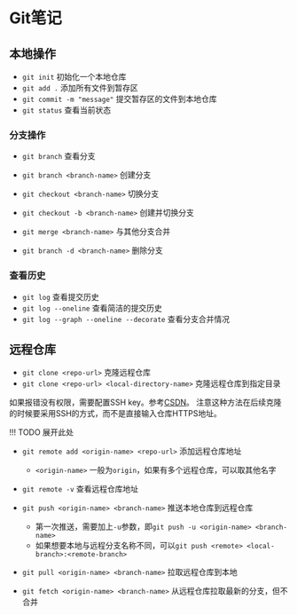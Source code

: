 # Git笔记

## 本地操作

- `git init` 初始化一个本地仓库
- `git add .` 添加所有文件到暂存区
- `git commit -m "message"` 提交暂存区的文件到本地仓库
- `git status` 查看当前状态

### 分支操作

- `git branch` 查看分支
- `git branch <branch-name>` 创建分支
- `git checkout <branch-name>` 切换分支
- `git checkout -b <branch-name>` 创建并切换分支

- `git merge <branch-name>` 与其他分支合并
- `git branch -d <branch-name>` 删除分支

### 查看历史

- `git log` 查看提交历史
- `git log --oneline` 查看简洁的提交历史
- `git log --graph --oneline --decorate` 查看分支合并情况

## 远程仓库

- `git clone <repo-url>` 克隆远程仓库
- `git clone <repo-url> <local-directory-name>` 克隆远程仓库到指定目录

如果报错没有权限，需要配置SSH key。参考[CSDN](https://blog.csdn.net/weixin_42310154/article/details/118340458)。
注意这种方法在后续克隆的时候要采用SSH的方式，而不是直接输入仓库HTTPS地址。

!!! TODO
    展开此处

- `git remote add <origin-name> <repo-url>` 添加远程仓库地址
  - `<origin-name>` 一般为`origin`，如果有多个远程仓库，可以取其他名字
- `git remote -v` 查看远程仓库地址
- `git push <origin-name> <branch-name>` 推送本地仓库到远程仓库
  - 第一次推送，需要加上`-u`参数，即`git push -u <origin-name> <branch-name>`
  - 如果想要本地与远程分支名称不同，可以`git push <remote> <local-branch>:<remote-branch>`

- `git pull <origin-name> <branch-name>` 拉取远程仓库到本地
- `git fetch <origin-name> <branch-name>` 从远程仓库拉取最新的分支，但不合并
  